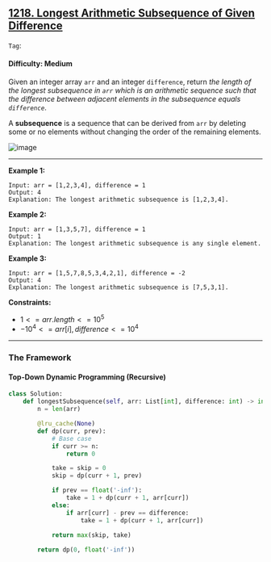 ## [1218. Longest Arithmetic Subsequence of Given Difference](https://leetcode.com/problems/longest-arithmetic-subsequence-of-given-difference/)

```Tag```:

#### Difficulty: Medium

Given an integer array ```arr``` and an integer ```difference```, return _the length of the longest subsequence in ```arr``` which is an arithmetic sequence such that the difference between adjacent elements in the subsequence equals ```difference```_.

A __subsequence__ is a sequence that can be derived from ```arr``` by deleting some or no elements without changing the order of the remaining elements.

![image](https://github.com/quananhle/Python/assets/35042430/f087ee92-1946-4b83-a9ae-a025cb3c75db)

---

__Example 1:__
```
Input: arr = [1,2,3,4], difference = 1
Output: 4
Explanation: The longest arithmetic subsequence is [1,2,3,4].
```

__Example 2:__
```
Input: arr = [1,3,5,7], difference = 1
Output: 1
Explanation: The longest arithmetic subsequence is any single element.
```

__Example 3:__
```
Input: arr = [1,5,7,8,5,3,4,2,1], difference = -2
Output: 4
Explanation: The longest arithmetic subsequence is [7,5,3,1].
```

__Constraints:__

- $1 <= arr.length <= 10^{5}$
- $-10^{4} <= arr[i], difference <= 10^{4}$

---

### The Framework

#### Top-Down Dynamic Programming (Recursive)

```Python
class Solution:
    def longestSubsequence(self, arr: List[int], difference: int) -> int:
        n = len(arr)

        @lru_cache(None)
        def dp(curr, prev):
            # Base case
            if curr >= n:
                return 0

            take = skip = 0
            skip = dp(curr + 1, prev)

            if prev == float('-inf'):
                take = 1 + dp(curr + 1, arr[curr])
            else:
                if arr[curr] - prev == difference:
                    take = 1 + dp(curr + 1, arr[curr])
            
            return max(skip, take)

        return dp(0, float('-inf'))
```
